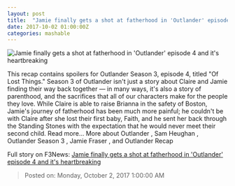 ```yaml
---
layout: post
title:  "Jamie finally gets a shot at fatherhood in 'Outlander' episode 4 and it's heartbreaking"
date: 2017-10-02 01:00:00Z
categories: mashable
---
```


![Jamie finally gets a shot at fatherhood in 'Outlander' episode 4 and it's heartbreaking](https://i.amz.mshcdn.com/LW17HOjNqmA8KMwKTO2FHYsF4S0=/1200x630/2017%2F10%2F02%2F55%2Fc8fc15ec69194877b4b410e139cc81c1.ed398.jpg)

This recap contains spoilers for Outlander Season 3, episode 4, titled "Of Lost Things." Season 3 of Outlander isn't just a story about Claire and Jamie finding their way back together — in many ways, it's also a story of parenthood, and the sacrifices that all of our characters make for the people they love. While Claire is able to raise Brianna in the safety of Boston, Jamie's journey of fatherhood has been much more painful; he couldn't be with Claire after she lost their first baby, Faith, and he sent her back through the Standing Stones with the expectation that he would never meet their second child. Read more... More about Outlander , Sam Heughan , Outlander Season 3 , Jamie Fraser , and Outlander Recap


Full story on F3News: [Jamie finally gets a shot at fatherhood in 'Outlander' episode 4 and it's heartbreaking](http://www.f3nws.com/n/asJxEE)

> Posted on: Monday, October 2, 2017 1:00:00 AM
